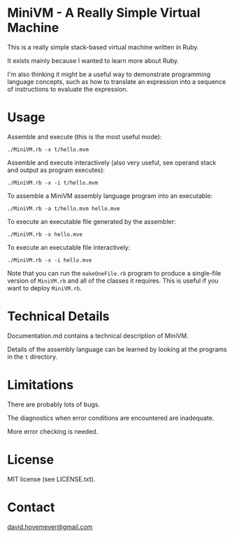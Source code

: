 MiniVM - A Really Simple Virtual Machine
========================================

This is a really simple stack-based virtual machine written in Ruby.

It exists mainly because I wanted to learn more about Ruby.

I'm also thinking it might be a useful way to demonstrate programming
language concepts, such as how to translate an expression into
a sequence of instructions to evaluate the expression.

Usage
=====

Assemble and execute (this is the most useful mode):

	./MiniVM.rb -x t/hello.mvm

Assemble and execute interactively (also very useful, see operand stack
and output as program executes):

	./MiniVM.rb -x -i t/hello.mvm

To assemble a MiniVM assembly language program into an executable:

	./MiniVM.rb -a t/hello.mvm hello.mve

To execute an executable file generated by the assembler:

	./MiniVM.rb -x hello.mve

To execute an executable file interactively:

	./MiniVM.rb -x -i hello.mve

Note that you can run the `makeOneFile.rb` program to produce a single-file
version of `MiniVM.rb` and all of the classes it requires.  This is useful
if you want to deploy `MiniVM.rb`.

Technical Details
=================

Documentation.md contains a technical description of MiniVM.

Details of the assembly language can be learned by looking at the
programs in the `t` directory.

Limitations
===========

There are probably lots of bugs.

The diagnostics when error conditions are encountered are inadequate.

More error checking is needed.

License
=======

MIT license (see LICENSE.txt).

Contact
=======

<david.hovemeyer@gmail.com>
